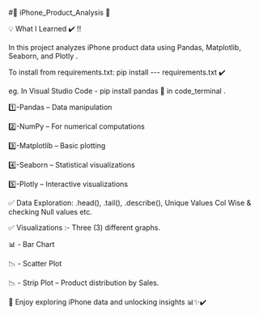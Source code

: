 #📱 iPhone_Product_Analysis 📌

💡 What I Learned ✔️ !! 

In this project analyzes iPhone product data using Pandas, Matplotlib, Seaborn, and Plotly .

To install from requirements.txt:  pip install --- requirements.txt ✔️

eg. In Visual Studio Code - pip install pandas 🚀 in code_terminal .


1️⃣-Pandas – Data manipulation

2️⃣-NumPy – For numerical computations

3️⃣-Matplotlib – Basic plotting

4️⃣-Seaborn – Statistical visualizations

5️⃣-Plotly – Interactive visualizations


✅ Data Exploration: .head(), .tail(), .describe(), Unique Values  Col Wise & checking Null values etc.

✅ Visualizations :- Three (3) different graphs. 

📊 - Bar Chart

📉 - Scatter Plot  

📉 - Strip Plot – Product distribution by Sales.


🚀 Enjoy exploring iPhone data and unlocking insights 📊✨✔️
